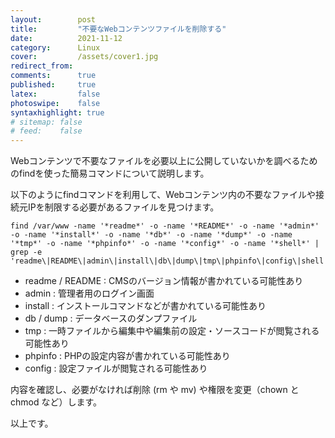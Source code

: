 ```yaml
---
layout:        post
title:         "不要なWebコンテンツファイルを削除する"
date:          2021-11-12
category:      Linux
cover:         /assets/cover1.jpg
redirect_from:
comments:      true
published:     true
latex:         false
photoswipe:    false
syntaxhighlight: true
# sitemap: false
# feed:    false
---
```


Webコンテンツで不要なファイルを必要以上に公開していないかを調べるためのfindを使った簡易コマンドについて説明します。

以下のようにfindコマンドを利用して、Webコンテンツ内の不要なファイルや接続元IPを制限する必要があるファイルを見つけます。
```
find /var/www -name '*readme*' -o -name '*README*' -o -name '*admin*' -o -name '*install*' -o -name '*db*' -o -name '*dump*' -o -name '*tmp*' -o -name '*phpinfo*' -o -name '*config*' -o -name '*shell*' | grep -e 'readme\|README\|admin\|install\|db\|dump\|tmp\|phpinfo\|config\|shell'
```
- readme / README : CMSのバージョン情報が書かれている可能性あり
- admin : 管理者用のログイン画面
- install : インストールコマンドなどが書かれている可能性あり
- db / dump : データベースのダンプファイル
- tmp : 一時ファイルから編集中や編集前の設定・ソースコードが閲覧される可能性あり
- phpinfo : PHPの設定内容が書かれている可能性あり
- config : 設定ファイルが閲覧される可能性あり

内容を確認し、必要がなければ削除 (rm や mv) や権限を変更（chown と chmod など）します。

以上です。
